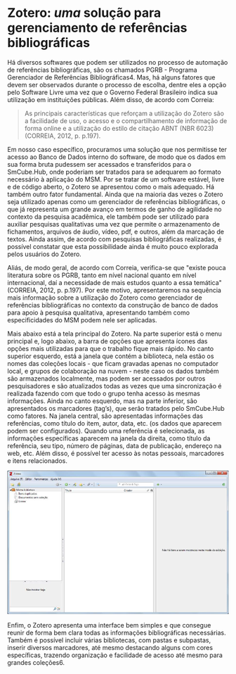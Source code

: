 # Zotero: *uma* solução para gerenciamento de referências bibliográficas 



Há diversos softwares que podem ser utilizados no processo de automação de
referências bibliográficas, são os chamados PGRB - Programa Gerenciador de Referências
Bibliográficas4. Mas, há alguns fatores que devem ser observados durante o
processo de escolha, dentre eles a opção pelo Software Livre uma vez que o Governo
Federal Brasileiro indica sua utilização em instituições públicas. Além disso, de acordo
com Correia:



> As principais características que reforçam a utilização do Zotero são a facilidade
> de uso, o acesso e o compartilhamento de informação de forma online e a
> utilização do estilo de citação ABNT (NBR 6023) (CORREIA, 2012, p. p.197).



Em nosso caso específico, procuramos uma solução que nos permitisse ter acesso
ao Banco de Dados interno do software, de modo que os dados em sua forma bruta
pudessem ser acessados e transferidos para o SmCube.Hub, onde poderiam ser tratados
para se adequarem ao formato necessário à aplicação do MSM. Por se tratar de um
software estável, livre e de código aberto, o Zotero se apresentou como o mais adequado.
Há também outro fator fundamental. Ainda que na maioria das vezes o Zotero seja
utilizado apenas como um gerenciador de referências bibliográficas, o que já representa
um grande avanço em termos de ganho de agilidade no contexto da pesquisa acadêmica,
ele também pode ser utilizado para auxiliar pesquisas qualitativas uma vez que permite
o armazenamento de fichamentos, arquivos de áudio, vídeo, pdf, e outros, além da
marcação de textos. Ainda assim, de acordo com pesquisas bibliográficas realizadas, é
possível constatar que esta possibilidade ainda é muito pouco explorada pelos usuários
do Zotero. 



Aliás, de modo geral, de acordo com Correia, verifica-se que "existe pouca
literatura sobre os PGRB, tanto em nível nacional quanto em nível internacional, daí a
necessidade de mais estudos quanto a essa temática"(CORREIA, 2012, p. p.197). Por
este motivo, apresentaremos na sequência mais informação sobre a utilização do Zotero
como gerenciador de referências bibliográficas no contexto da construção de banco de
dados para apoio à pesquisa qualitativa, apresentando também como especificidades
do MSM podem nele ser aplicadas.



Mais abaixo está a tela principal do Zotero. Na parte superior está o menu principal
e, logo abaixo, a barra de opções que apresenta ícones das opções mais utilizadas
para que o trabalho fique mais rápido. No canto superior esquerdo, está a janela que
contém a biblioteca, nela estão os nomes das coleções locais - que ficam gravadas apenas
no computador local, e grupos de colaboração na nuvem - neste caso os dados também
são armazenados localmente, mas podem ser acessados por outros pesquisadores e são
atualizados todas as vezes que uma sincronização é realizada fazendo com que todo o
grupo tenha acesso às mesmas informações. Ainda no canto esquerdo, mas na parte
inferior, são apresentados os marcadores (tag’s), que serão tratados pelo SmCube.Hub
como fatores. Na janela central, são apresentadas informações das referências, como título
do item, autor, data, etc. (os dados que aparecem podem ser configurados). Quando
uma referência é selecionada, as informações específicas aparecem na janela da direita,
como título da referência, seu tipo, número de páginas, data de publicação, endereço
na web, etc. Além disso, é possível ter acesso às notas pessoais, marcadores e itens
relacionados. 

![image-20210725225244768](image-20210725225244768.png)

Enfim, o Zotero apresenta uma interface bem simples  e que consegue reunir de forma bem clara todas as informações bibliográficas necessárias. Também é possível incluir várias bibliotecas, com pastas e subpastas, inserir diversos marcadores, até mesmo destacando alguns com cores específicas, trazendo organização e facilidade de acesso até mesmo para grandes coleções6.

